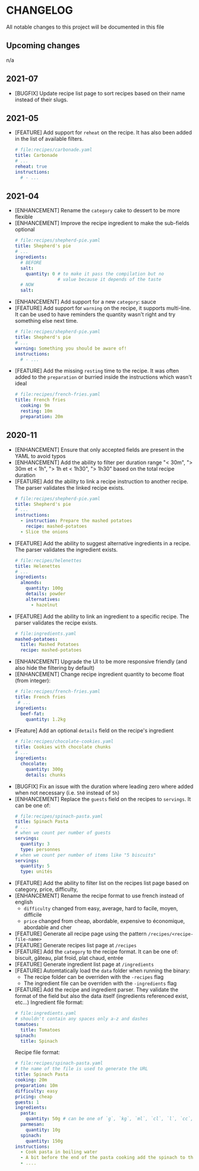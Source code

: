 # CHANGELOG

All notable changes to this project will be documented in this file

## Upcoming changes

n/a

## 2021-07

- [BUGFIX] Update recipe list page to sort recipes based on their name instead of their slugs.

## 2021-05

- [FEATURE] Add support for `reheat` on the recipe. It has also been added in the list of available filters.
  ```yaml
  # file:recipes/carbonade.yaml
  title: Carbonade
  # ...
  reheat: true
  instructions:
    # - ...
  ```

## 2021-04

- [ENHANCEMENT] Rename the `category` cake to dessert to be more flexible
- [ENHANCEMENT] Improve the recipe ingredient to make the sub-fields optional
  ```yaml
  # file:recipes/shepherd-pie.yaml
  title: Shepherd's pie
  # ...
  ingredients:
    # BEFORE
    salt:
      quantity: 0 # to make it pass the compilation but no
                  # value because it depends of the taste
    # NOW
    salt:
  ```
- [ENHANCEMENT] Add support for a new `category`: sauce
- [FEATURE] Add support for `warning` on the recipe, it supports multi-line. It can be used to have reminders the quantity wasn't right and try something else next time.
  ```yaml
  # file:recipes/shepherd-pie.yaml
  title: Shepherd's pie
  # ...
  warning: Something you should be aware of!
  instructions:
    # - ...
  ```
- [FEATURE] Add the missing `resting` time to the recipe. It was often added to the `preparation` or burried inside the instructions which wasn't ideal
  ```yaml
  # file:recipes/french-fries.yaml
  title: French fries
    cooking: 9m
    resting: 10m
    preparation: 20m
  ```

## 2020-11

- [ENHANCEMENT] Ensure that only accepted fields are present in the YAML to avoid typos
- [ENHANCEMENT] Add the ability to filter per duration range "< 30m", "> 30m et < 1h", "> 1h et < 1h30", "> 1h30" based on the total recipe duration
- [FEATURE] Add the ability to link a recipe instruction to another recipe. The parser validates the linked recipe exists.
  ```yaml
  # file:recipes/shepherd-pie.yaml
  title: Shepherd's pie
  # ...
  instructions:
    - instruction: Prepare the mashed potatoes
      recipe: mashed-potatoes
    - Slice the onions
  ```
- [FEATURE] Add the ability to suggest alternative ingredients in a recipe. The parser validates the ingredient exists.
  ```yaml
  # file:recipes/helenettes
  title: Helenettes
  # ...
  ingredients:
    almonds:
      quantity: 100g
      details: powder
      alternatives:
        - hazelnut
  ```
- [FEATURE] Add the ability to link an ingredient to a specific recipe. The parser validates the recipe exists.
  ```yaml
  # file:ingredients.yaml
  mashed-potatoes:
    title: Mashed Potatoes
    recipe: mashed-potatoes
  ```
- [ENHANCEMENT] Upgrade the UI to be more responsive friendly (and also hide the filtering by default)
- [ENHANCEMENT] Change recipe ingredient quantity to become float (from integer):
  ```yaml
  # file:recipes/french-fries.yaml
  title: French fries
   # ...
  ingredients:
    beef-fat:
      quantity: 1.2kg
  ```
- [Feature] Add an optional `details` field on the recipe's ingredient
  ```yaml
  # file:recipes/chocolate-cookies.yaml
  title: Cookies with chocolate chunks
  # ...
  ingredients:
    chocolate:
      quantity: 300g
      details: chunks
  ```
- [BUGFIX] Fix an issue with the duration where leading zero where added when not necessary (i.e. `5h0` instead of `5h`)
- [ENHANCEMENT] Replace the `guests` field on the recipes to `servings`. It can be one of:
  ```yaml
  # file:recipes/spinach-pasta.yaml
  title: Spinach Pasta
  # ...
  # when we count per number of guests
  servings:
    quantity: 3
    type: personnes
  # when we count per number of items like "5 biscuits"
  servings:
    quantity: 5
    type: unités
  ```
- [FEATURE] Add the ability to filter list on the recipes list page based on category, price, difficulty,
- [ENHANCEMENT] Rename the recipe format to use french instead of english
   - `difficulty` changed from easy, average, hard to facile, moyen, difficile
   - `price` changed from cheap, abordable, expensive to économique, abordable and cher
- [FEATURE] Generate all recipe page using the pattern `/recipes/<recipe-file-name>`
- [FEATURE] Generate recipes list page at `/recipes`
- [FEATURE] Add the `category` to the recipe format. It can be one of: biscuit, gâteau, plat froid, plat chaud, entrée
- [FEATURE] Generate ingredient list page at `/ingredients`
- [FEATURE] Automtatically load the `data` folder when running the binary:
   - The recipe folder can be overriden with the `-recipes` flag
   - The ingredient file can be overriden with the `-ingredients` flag
- [FEATURE] Add the recipe and ingredient parser. They validate the format of the field but also the data itself (ingredients referenced exist, etc...)
  Ingredient file format:
  ```yaml
  # file:ingredients.yaml
  # shouldn't contain any spaces only a-z and dashes
  tomatoes:
    title: Tomatoes
  spinach:
    title: Spinach
  ```
  Recipe file format:
  ```yaml
  # file:recipes/spinach-pasta.yaml
  # the name of the file is used to generate the URL
  title: Spinach Pasta
  cooking: 20m
  preparation: 10m
  difficulty: easy
  pricing: cheap
  guests: 1
  ingredients:
    pasta:
      quantity: 50g # can be one of `g`, `kg`, `ml`, `cl`, `l`, `cc`, `cs` or no suffix.
    parmesan:
      quantity: 10g
    spinach:
      quantity: 150g
  instructions:
    - Cook pasta in boiling water
    - A bit before the end of the pasta cooking add the spinach to the water
    - ....
  ```
